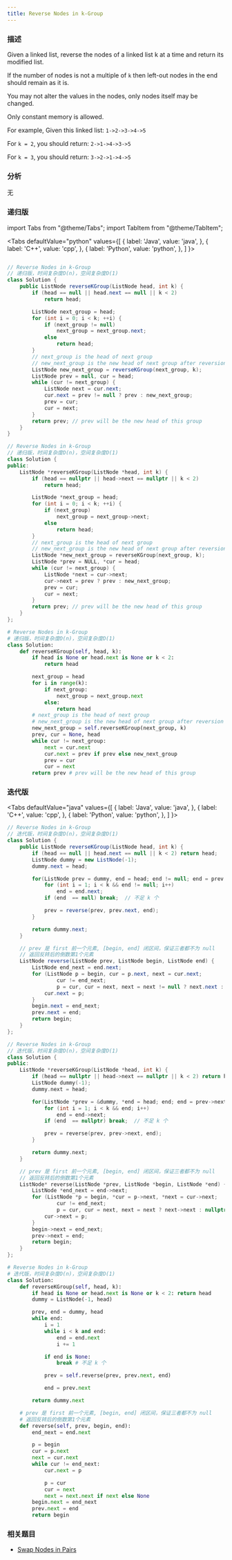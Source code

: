 ```yaml
---
title: Reverse Nodes in k-Group
---
```


### 描述

Given a linked list, reverse the nodes of a linked list k at a time and return its modified list.

If the number of nodes is not a multiple of `k` then left-out nodes in the end should remain as it is.

You may not alter the values in the nodes, only nodes itself may be changed.

Only constant memory is allowed.

For example,
Given this linked list: `1->2->3->4->5`

For `k = 2`, you should return: `2->1->4->3->5`

For `k = 3`, you should return: `3->2->1->4->5`

### 分析

无

### 递归版

import Tabs from "@theme/Tabs";
import TabItem from "@theme/TabItem";

<Tabs
defaultValue="python"
values={[
{ label: 'Java', value: 'java', },
{ label: 'C++', value: 'cpp', },
{ label: 'Python', value: 'python', },
]
}>
<TabItem value="java">

```java

// Reverse Nodes in k-Group
// 递归版，时间复杂度O(n)，空间复杂度O(1)
class Solution {
    public ListNode reverseKGroup(ListNode head, int k) {
        if (head == null || head.next == null || k < 2)
            return head;

        ListNode next_group = head;
        for (int i = 0; i < k; ++i) {
            if (next_group != null)
                next_group = next_group.next;
            else
                return head;
        }
        // next_group is the head of next group
        // new_next_group is the new head of next group after reversion
        ListNode new_next_group = reverseKGroup(next_group, k);
        ListNode prev = null, cur = head;
        while (cur != next_group) {
            ListNode next = cur.next;
            cur.next = prev != null ? prev : new_next_group;
            prev = cur;
            cur = next;
        }
        return prev; // prev will be the new head of this group
    }
}
```

</TabItem>
<TabItem value="cpp">

```cpp
// Reverse Nodes in k-Group
// 递归版，时间复杂度O(n)，空间复杂度O(1)
class Solution {
public:
    ListNode *reverseKGroup(ListNode *head, int k) {
        if (head == nullptr || head->next == nullptr || k < 2)
            return head;

        ListNode *next_group = head;
        for (int i = 0; i < k; ++i) {
            if (next_group)
                next_group = next_group->next;
            else
                return head;
        }
        // next_group is the head of next group
        // new_next_group is the new head of next group after reversion
        ListNode *new_next_group = reverseKGroup(next_group, k);
        ListNode *prev = NULL, *cur = head;
        while (cur != next_group) {
            ListNode *next = cur->next;
            cur->next = prev ? prev : new_next_group;
            prev = cur;
            cur = next;
        }
        return prev; // prev will be the new head of this group
    }
};
```

</TabItem>
<TabItem value="python">

```python
# Reverse Nodes in k-Group
# 递归版，时间复杂度O(n)，空间复杂度O(1)
class Solution:
    def reverseKGroup(self, head, k):
        if head is None or head.next is None or k < 2:
            return head

        next_group = head
        for i in range(k):
            if next_group:
                next_group = next_group.next
            else:
                return head
        # next_group is the head of next group
        # new_next_group is the new head of next group after reversion
        new_next_group = self.reverseKGroup(next_group, k)
        prev, cur = None, head
        while cur != next_group:
            next = cur.next
            cur.next = prev if prev else new_next_group
            prev = cur
            cur = next
        return prev # prev will be the new head of this group
```

</TabItem>
</Tabs>

### 迭代版

<Tabs
defaultValue="java"
values={[
{ label: 'Java', value: 'java', },
{ label: 'C++', value: 'cpp', },
{ label: 'Python', value: 'python', },
]
}>
<TabItem value="java">

```java
// Reverse Nodes in k-Group
// 迭代版，时间复杂度O(n)，空间复杂度O(1)
class Solution {
    public ListNode reverseKGroup(ListNode head, int k) {
        if (head == null || head.next == null || k < 2) return head;
        ListNode dummy = new ListNode(-1);
        dummy.next = head;

        for(ListNode prev = dummy, end = head; end != null; end = prev.next) {
            for (int i = 1; i < k && end != null; i++)
                end = end.next;
            if (end  == null) break;  // 不足 k 个

            prev = reverse(prev, prev.next, end);
        }

        return dummy.next;
    }

    // prev 是 first 前一个元素, [begin, end] 闭区间，保证三者都不为 null
    // 返回反转后的倒数第1个元素
    ListNode reverse(ListNode prev, ListNode begin, ListNode end) {
        ListNode end_next = end.next;
        for (ListNode p = begin, cur = p.next, next = cur.next;
                cur != end_next;
                p = cur, cur = next, next = next != null ? next.next : null) {
            cur.next = p;
        }
        begin.next = end_next;
        prev.next = end;
        return begin;
    }
};
```

</TabItem>
<TabItem value="cpp">

```cpp
// Reverse Nodes in k-Group
// 迭代版，时间复杂度O(n)，空间复杂度O(1)
class Solution {
public:
    ListNode *reverseKGroup(ListNode *head, int k) {
        if (head == nullptr || head->next == nullptr || k < 2) return head;
        ListNode dummy(-1);
        dummy.next = head;

        for(ListNode *prev = &dummy, *end = head; end; end = prev->next) {
            for (int i = 1; i < k && end; i++)
                end = end->next;
            if (end  == nullptr) break;  // 不足 k 个

            prev = reverse(prev, prev->next, end);
        }

        return dummy.next;
    }

    // prev 是 first 前一个元素, [begin, end] 闭区间，保证三者都不为 null
    // 返回反转后的倒数第1个元素
    ListNode* reverse(ListNode *prev, ListNode *begin, ListNode *end) {
        ListNode *end_next = end->next;
        for (ListNode *p = begin, *cur = p->next, *next = cur->next;
                cur != end_next;
                p = cur, cur = next, next = next ? next->next : nullptr) {
            cur->next = p;
        }
        begin->next = end_next;
        prev->next = end;
        return begin;
    }
};
```

</TabItem>
<TabItem value="python">

```python
# Reverse Nodes in k-Group
# 迭代版，时间复杂度O(n)，空间复杂度O(1)
class Solution:
    def reverseKGroup(self, head, k):
        if head is None or head.next is None or k < 2: return head
        dummy = ListNode(-1, head)

        prev, end = dummy, head
        while end:
            i = 1
            while i < k and end:
                end = end.next
                i += 1

            if end is None:
                break # 不足 k 个

            prev = self.reverse(prev, prev.next, end)

            end = prev.next

        return dummy.next

    # prev 是 first 前一个元素, [begin, end] 闭区间，保证三者都不为 null
    # 返回反转后的倒数第1个元素
    def reverse(self, prev, begin, end):
        end_next = end.next

        p = begin
        cur = p.next
        next = cur.next
        while cur != end_next:
            cur.next = p

            p = cur
            cur = next
            next = next.next if next else None
        begin.next = end_next
        prev.next = end
        return begin
```

</TabItem>
</Tabs>

### 相关题目

- [Swap Nodes in Pairs](swap-nodes-in-pairs.md)

